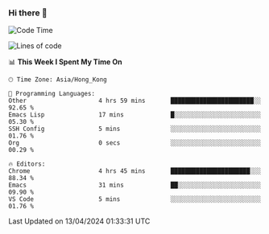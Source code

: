 ### Hi there 👋

<!--
**nicehiro/nicehiro** is a ✨ _special_ ✨ repository because its `README.md` (this file) appears on your GitHub profile.

Here are some ideas to get you started:

- 🔭 I’m currently working on ...
- 🌱 I’m currently learning ...
- 👯 I’m looking to collaborate on ...
- 🤔 I’m looking for help with ...
- 💬 Ask me about ...
- 📫 How to reach me: ...
- 😄 Pronouns: ...
- ⚡ Fun fact: ...
-->

<!--START_SECTION:waka-->
![Code Time](http://img.shields.io/badge/Code%20Time-304%20hrs%2035%20mins-blue)

![Lines of code](https://img.shields.io/badge/From%20Hello%20World%20I%27ve%20Written-2.6%20million%20lines%20of%20code-blue)

📊 **This Week I Spent My Time On** 

```text
🕑︎ Time Zone: Asia/Hong_Kong

💬 Programming Languages: 
Other                    4 hrs 59 mins       ███████████████████████░░   92.65 % 
Emacs Lisp               17 mins             █░░░░░░░░░░░░░░░░░░░░░░░░   05.30 % 
SSH Config               5 mins              ░░░░░░░░░░░░░░░░░░░░░░░░░   01.76 % 
Org                      0 secs              ░░░░░░░░░░░░░░░░░░░░░░░░░   00.29 % 

🔥 Editors: 
Chrome                   4 hrs 45 mins       ██████████████████████░░░   88.34 % 
Emacs                    31 mins             ██░░░░░░░░░░░░░░░░░░░░░░░   09.90 % 
VS Code                  5 mins              ░░░░░░░░░░░░░░░░░░░░░░░░░   01.76 % 
```


 Last Updated on 13/04/2024 01:33:31 UTC
<!--END_SECTION:waka-->
